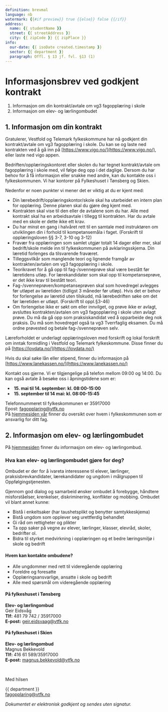 ```yaml
---
definition: brevmal
language: nb
watermark: {{#if preview}} true {{else}} false {{/if}}
address:
  name: {{ studentName }}
  street: {{ streetAddress }}
  city: {{ zipCode }} {{ zipPlace }}
info:
  our-date: {{ isoDate created.timestamp }}
  sector: {{ department }}
  paragraph: Offl. § 13 jf. fvl. §13 (1)
---
```


# Informasjonsbrev ved godkjent kontrakt

1. Informasjon om din kontrakt/avtale om vg3 fagopplæring i skole
2. Informasjon om elev- og lærlingombudet

## 1. Informasjon om din kontrakt

Gratulerer, Vestfold og Telemark fylkeskommune har nå godkjent din kontrakt/avtale om vg3 fagopplæring i skole. Du kan se og laste ned kontrakten ved å gå inn på [https://www.vigo.no/](https://www.vigo.no/), eller laste ned vigo appen.

Bedriften/opplæringskontoret eller skolen du har tegnet kontrakt/avtale om fagopplæring i skole med, vil følge deg opp i det daglige. Dersom du har behov for å få informasjon eller snakke med andre, kan du kontakte oss i fylkeskommunen. Vi har kontorer på Fylkeshuset i Tønsberg og Skien.

Nedenfor er noen punkter vi mener det er viktig at du er kjent med:
- Din lærebedrift/opplæringskontor/skole skal ha utarbeidet en intern plan for opplæring. Denne planen skal du gjøre deg kjent med. 
- Kontrakten skal vise til den eller de avtalene som du har. Alle med kontrakt skal ha en arbeidsavtale i tillegg til kontrakten. Har du avtale med en skole er dette ikke ett krav.
- Du har minst en gang i halvåret rett til en samtale med instruktøren om utviklingen din i forhold til kompetansemåla i faget. (Forskrift til opplæringsloven §§ 3-7, 3-10 og 3-12)
- Fravær fra opplæringen som samlet utgjør totalt 14 dager eller mer, skal bedrift/skole melde inn til fylkeskommunen på avklaringsskjema. Din læretid forlenges da tilsvarende fraværet.
- Tilleggsvilkår som manglende teori og lignende framgår av kontrakten/avtalen om vg3 fagopplæring i skole.
- Teorikravet for å gå opp til fag-/svenneprøve skal være bestått før læretidens utløp. For lærekandidater som skal opp til kompetanseprøve, er det ikke krav til bestått teori.
- Fag-/svenneprøven/kompetanseprøven skal som hovedregel avlegges før utløpet av læretiden (tidligst 3 måneder før utløp). Hvis det er behov for forlengelse av læretid uten tilskudd, må lærebedriften søke om det før læretiden er utløpt. (Forskrift til oppl.§3-46)
- Om forlengelse ikke er søkt om eller innvilget, og prøve ikke er avlagt, avsluttes kontrakten/avtalen om vg3 fagopplæring i skole uten avlagt prøve. Du må da gå opp som praksiskandidat ved å opparbeide deg nok praksis. Du må som hovedregel også ta vg3 Tverrfaglig eksamen. Du må ordne prøvested og betale fag-/svenneprøven selv.

Læreforholdet er underlagt opplæringsloven med forskrift og lokal forskrift om inntak formidling i Vestfold og Telemark fylkeskommune. Disse finner du på [https://lovdata.no/](https://lovdata.no/)

Hvis du skal søke lån eller stipend, finner du informasjon på [https://www.lanekassen.no/](https://www.lanekassen.no/)

Kontakt oss gjerne. Vi er tilgjengelige på telefon mellom 09:00 og 14:00. Du kan også avtale å besøke oss i åpningstidene som er:
- &nbsp;**15. mai til 14. september: kl. 08:00-15:00**
- &nbsp;**15. september til 14 mai: kl. 08:00-15:45**

Telefonnummeret til fylkeskommunen er 35917000
<br/>Epost: [fagopplaring@vtfk.no](mailto:fagopplaring@vtfk.no)
<br/>På [hjemmesiden vår](https://www.vtfk.no/meny/tjenester/opplaring-og-folkehelse/opplaring-i-bedrift/vare-samarbeidspartnere/ansatte/fagradgiver-programomrader/) finner du oversikt over hvem i fylkeskommunen som er ansvarlig for ditt fag.


## 2. Informasjon om elev- og lærlingombudet
På [hjemmesiden](https://www.vtfk.no/meny/tjenester/opplaring-og-folkehelse/elev-og-larling-mobbeombud/) finner du informasjon om elev- og lærlingombud.

### Hva kan elev- og lærlingombudet gjøre for deg?
Ombudet er der for å ivareta interessene til elever, lærlinger, praksisbrevkandidater, lærekandidater og ungdom i målgruppen til Oppfølgingstjenesten.

Gjennom god dialog og samarbeid ønsker ombudet å forebygge, håndtere misforståelser, krenkelser, diskriminering, konflikter og mobbing. Ombudet vil blant annet kunne:
- Bistå i enkeltsaker (har taushetsplikt og benytter samtykkeskjema)
- Bistå ungdom som opplever seg urettferdig behandlet
- Gi råd om rettigheter og plikter
- Ta opp saker på vegne av elever, lærlinger, klasser, elevråd, skoler, bedrifter ol.
- Bidra til styrket medvirkning i opplæringen og et bedre læringsmiljø i skole og bedrift

#### Hvem kan kontakte ombudene?
- Alle ungdommer med rett til videregående opplæring
- Foreldre og foresatte
- Opplæringsansvarlige, ansatte i skole og bedrift
- Alle med spørsmål om videregående opplæring

#### På fylkeshuset i Tønsberg
**Elev- og lærlingombud**
<br/>Geir Eidsvåg
<br/>**Tlf:** 481 79 742 / 35917000
<br/>**E-post:** [geir.eidsvaag@vtfk.no](mailto:geir.eidsvaag@vtfk.no)

#### På fylkeshuset i Skien
**Elev- og lærlingombud**
<br/>Magnus Bekkevold
<br/>**Tlf:** 416 61 589/35917000
<br/>**E-post:** [magnus.bekkevold@vtfk.no](mailto:magnus.bekkevold@vtfk.no)

<br/>

Med hilsen

{{ department }}<br />
[fagopplaring@vtfk.no](mailto:fagopplaring@vtfk.no)<br/>

*Dokumentet er elektronisk godkjent og sendes uten signatur.*
